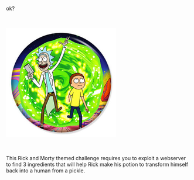 <p>ok?</p><br>
<p><a href="https://tryhackme.com/room/picklerick"><img src="https://raw.githubusercontent.com/DJShankyShoe/Website/master/assets/Platforms/TryHackMe/Pickle%20Rick/pb.png" alt="Pickle Rick"/></a><p><br>
  
<p>This Rick and Morty themed challenge requires you to exploit a webserver to find 3 ingredients that will help Rick make his potion to transform himself back into a human from a pickle.<p>
